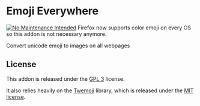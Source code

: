 # Emoji Everywhere

[![No Maintenance Intended](http://unmaintained.tech/badge.svg)](http://unmaintained.tech/) Firefox now supports color emoji on every OS so this addon is not necessary anymore.

Convert unicode emoji to images on all webpages

## License

This addon is released under the [GPL 3](https://www.gnu.org/licenses/gpl-3.0.en.html) license.

It also relies heavily on the [Twemoji](https://twitter.github.io/twemoji/) library, which is released under the [MIT license](https://opensource.org/licenses/MIT).
